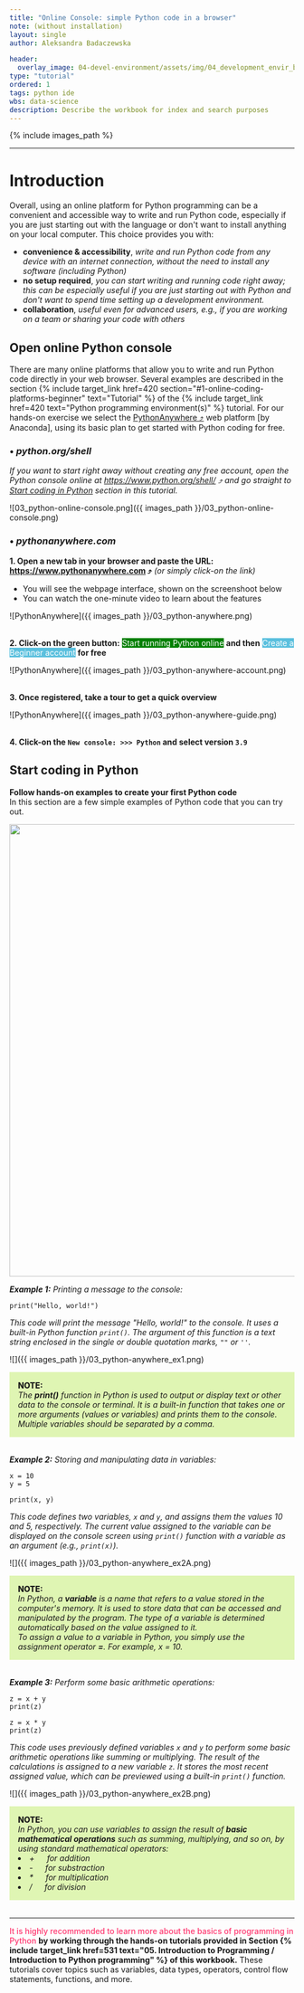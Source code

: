 ```yaml
---
title: "Online Console: simple Python code in a browser"
note: (without installation)
layout: single
author: Aleksandra Badaczewska

header:
  overlay_image: 04-devel-environment/assets/img/04_development_envir_banner.png
type: "tutorial"
ordered: 1
tags: python ide
wbs: data-science
description: Describe the workbook for index and search purposes
---
```


{% include images_path %}



---


# Introduction

Overall, using an online platform for Python programming can be a convenient and accessible way to write and run Python code, especially if you are just starting out with the language or don't want to install anything on your local computer. This choice provides you with:
* <b>convenience & accessibility</b>, *write and run Python code from any device with an internet connection, without the need to install any software (including Python)*
* <b>no setup required</b>, *you can start writing and running code right away; this can be especially useful if you are just starting out with Python and don't want to spend time setting up a development environment.*
* <b>collaboration</b>, *useful even for advanced users, e.g., if you are working on a team or sharing your code with others*


## Open online Python console

There are many online platforms that allow you to write and run Python code directly in your web browser. Several examples are described in the section {% include target_link href=420 section="#1-online-coding-platforms-beginner" text="Tutorial" %} of the {% include target_link href=420 text="Python programming environment(s)" %} tutorial. For our hands-on exercise we select the <a href="https://www.pythonanywhere.com/" target="_blank">PythonAnywhere  ⤴</a> web platform [by Anaconda], using its basic plan to get started with Python coding for free. <br>

### • *python.org/shell*

*If you want to start right away without creating any free account, open the Python console online at <a href="https://www.python.org/shell/" target="_blank">https://www.python.org/shell/  ⤴</a> and go straight to [Start coding in Python](#start-coding-in-python) section in this tutorial.*

![03_python-online-console.png]({{ images_path }}/03_python-online-console.png)


### • *pythonanywhere.com*

**1. Open a new tab in your browser and paste the URL: <a href="https://www.pythonanywhere.com" target="_blank">https://www.pythonanywhere.com  ⤴</a>** *(or simply click-on the link)*

* You will see the webpage interface, shown on the screenshoot below
* You can watch the one-minute video to learn about the features

![PythonAnywhere]({{ images_path }}/03_python-anywhere.png) <br><br>

**2. Click-on the green button:** <span style="background-color: green; color: white;">Start running Python online</span> **and then** <span style="background-color: #5bc0de; color: white;">Create a Beginner account</span> **for free** <br>

![PythonAnywhere]({{ images_path }}/03_python-anywhere-account.png) <br><br>

**3. Once registered, take a tour to get a quick overview**

![PythonAnywhere]({{ images_path }}/03_python-anywhere-guide.png) <br><br>

**4. Click-on the `New console: >>> Python` and select version `3.9`** <br>


## Start coding in Python

**Follow hands-on examples to create your first Python code** <br>
In this section are a few simple examples of Python code that you can try out.

<p align="center"><img width="800" src="{{ images_path }}/03_python-anywhere.gif"></p>


***Example 1:*** *Printing a message to the console:*

```
print("Hello, world!")
```

*This code will print the message "Hello, world!" to the console. It uses a built-in Python function `print()`. The argument of this function is a text string enclosed in the single or double quotation marks, `""` or `''`.*

![]({{ images_path }}/03_python-anywhere_ex1.png)<br>

<div style="background: #dff5b3; padding: 15px;">
<span style="font-weight:800;">NOTE:</span>
<br><span style="font-style:italic;">
The <b>print()</b> function in Python is used to output or display text or other data to the console or terminal. It is a built-in function that takes one or more arguments (values or variables) and prints them to the console. Multiple variables should be separated by a comma.
</span>
</div><br>

***Example 2:*** *Storing and manipulating data in variables:*

```
x = 10
y = 5

print(x, y)
```

*This code defines two variables, `x` and `y`, and assigns them the values 10 and 5, respectively. The current value assigned to the variable can be displayed on the console screen using `print()` function with a variable as an argument (e.g., `print(x)`).*

![]({{ images_path }}/03_python-anywhere_ex2A.png)<br>

<div style="background: #dff5b3; padding: 15px;">
<span style="font-weight:800;">NOTE:</span>
<br><span style="font-style:italic;">
In Python, a <b>variable</b> is a name that refers to a value stored in the computer's memory. It is used to store data that can be accessed and manipulated by the program. The type of a variable is determined automatically based on the value assigned to it.<br>
To assign a value to a variable in Python, you simply use the assignment operator <b>=</b>. For example, x = 10.
</span>
</div><br>

***Example 3:*** *Perform some basic arithmetic operations:*

```
z = x + y
print(z)

z = x * y
print(z)
```

*This code uses previously defined variables `x` and `y` to perform some basic arithmetic operations like summing or multiplying. The result of the calculations is assigned to a new variable `z`. It stores the most recent assigned value, which can be previewed using a built-in `print()` function.*

![]({{ images_path }}/03_python-anywhere_ex2B.png)<br>

<div style="background: #dff5b3; padding: 15px;">
<span style="font-weight:800;">NOTE:</span>
<br><span style="font-style:italic;">
In Python, you can use variables to assign the result of <b>basic mathematical operations</b> such as summing, multiplying, and so on, by using standard mathematical operators:
<li>+ &emsp; for addition</li>
<li>- &emsp; for substraction</li>
<li>* &emsp; for multiplication</li>
<li>/ &emsp; for division</li>
</span>
</div><br>

---

<span style="color: #ff3870;font-weight: 500;">
It is highly recommended to learn more about the basics of programming in Python</span> <b>by working through the hands-on tutorials provided in Section {% include target_link href=531 text="05. Introduction to Programming / Introduction to Python programming" %} of this workbook.</b> These tutorials cover topics such as variables, data types, operators, control flow statements, functions, and more.
